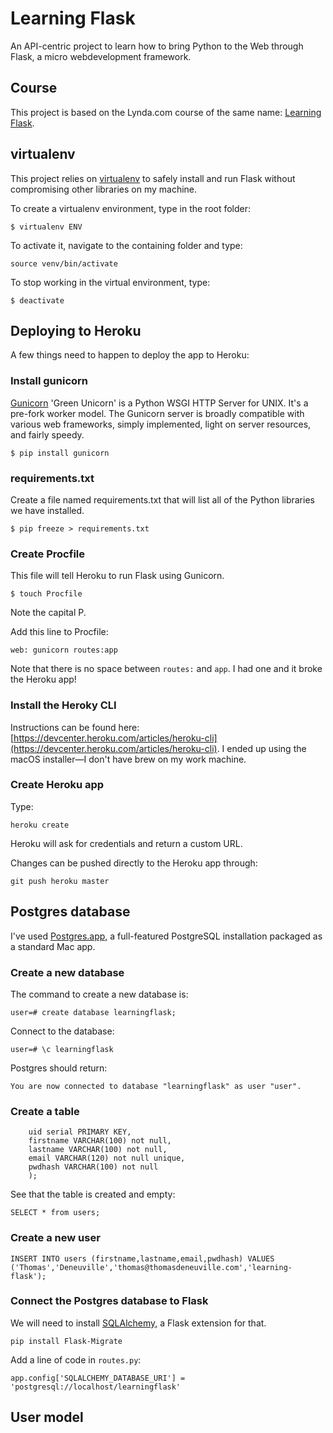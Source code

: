 # Learning Flask
An API-centric project to learn how to bring Python to the Web through Flask, a micro webdevelopment framework.

## Course

This project is based on the Lynda.com course of the same name: [Learning Flask](https://www.lynda.com/Flask-tutorials/Learning-Flask/521231-2.html).

## virtualenv

This project relies on [virtualenv](https://virtualenv.pypa.io/en/stable/) to safely install and run Flask without compromising other libraries on my machine.

To create a virtualenv environment, type in the root folder:

`$ virtualenv ENV`

To activate it, navigate to the containing folder and type:

`source venv/bin/activate`

To stop working in the virtual environment, type:

`$ deactivate`

## Deploying to Heroku

A few things need to happen to deploy the app to Heroku:

### Install gunicorn

[Gunicorn](http://gunicorn.org/) 'Green Unicorn' is a Python WSGI HTTP Server for UNIX. It's a pre-fork worker model. The Gunicorn server is broadly compatible with various web frameworks, simply implemented, light on server resources, and fairly speedy.

`$ pip install gunicorn`

### requirements.txt

Create a file named requirements.txt that will list all of the Python libraries we have installed.

`$ pip freeze > requirements.txt`

### Create Procfile

This file will tell Heroku to run Flask using Gunicorn.

`$ touch Procfile`

Note the capital P.

Add this line to Procfile:

`web: gunicorn routes:app`

Note that there is no space between `routes:` and `app`. I had one and it broke the Heroku app!

### Install the Heroky CLI

Instructions can be found here: [https://devcenter.heroku.com/articles/heroku-cli](https://devcenter.heroku.com/articles/heroku-cli). I ended up using the macOS installer—I don't have brew on my work machine.

### Create Heroku app

Type:

`heroku create`

Heroku will ask for credentials and return a custom URL.

Changes can be pushed directly to the Heroku app through:

`git push heroku master`

## Postgres database

I've used [Postgres.app,](https://postgresapp.com/) a full-featured PostgreSQL installation packaged as a standard Mac app.

### Create a new database

The command to create a new database is:

`user=# create database learningflask;`

Connect to the database:

`user=# \c learningflask`

Postgres should return:

`You are now connected to database "learningflask" as user "user".`

### Create a table

```CREATE TABLE users (
	uid serial PRIMARY KEY,
	firstname VARCHAR(100) not null,
	lastname VARCHAR(100) not null,
	email VARCHAR(120) not null unique,
	pwdhash VARCHAR(100) not null
	);
```


See that the table is created and empty:

`SELECT * from users;`

### Create a new user

`INSERT INTO users (firstname,lastname,email,pwdhash) VALUES ('Thomas','Deneuville','thomas@thomasdeneuville.com','learning-flask');`


### Connect the Postgres database to Flask

We will need to install [SQLAlchemy,](https://www.sqlalchemy.org/) a Flask extension for that.

`pip install Flask-Migrate`

Add a line of code in `routes.py`:

`app.config['SQLALCHEMY_DATABASE_URI'] = 'postgresql://localhost/learningflask'`

## User model





